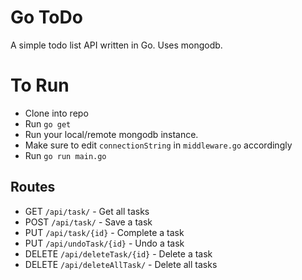 # Go ToDo
A simple todo list API written in Go. Uses mongodb.

# To Run
- Clone into repo
- Run `go get`
- Run your local/remote mongodb instance.
- Make sure to edit `connectionString` in `middleware.go` accordingly
- Run `go run main.go` 

## Routes
- GET `/api/task/` - Get all tasks
- POST `/api/task/` - Save a task
- PUT `/api/task/{id}` - Complete a task
- PUT `/api/undoTask/{id}` - Undo a task
- DELETE `/api/deleteTask/{id}` - Delete a task
- DELETE `/api/deleteAllTask/` - Delete all tasks